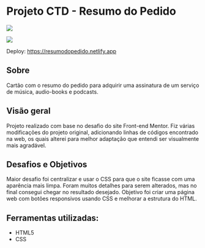 # Projeto CTD - Resumo do Pedido

<img src="http://img.shields.io/static/v1?label=STATUS&message=CONCLUIDO&color=GREEN&style=for-the-badge"/>
</p>

![](./)

Deploy: https://resumodopedido.netlify.app

## Sobre

Cartão com o resumo do pedido para adquirir uma assinatura de um serviço de música, audio-books e podcasts.

## Visão geral

Projeto realizado com base no desafio do site Front-end Mentor. Fiz várias modificações do projeto original, adicionando linhas de códigos encontrado na web, os quais alterei para melhor adaptação que entendi ser visualmente mais agradável.

## Desafios e Objetivos

Maior desafio foi centralizar e usar o CSS para que o site ficasse com uma aparência mais limpa. Foram muitos detalhes para serem alterados, mas no final consegui chegar no resultado desejado. Objetivo foi criar uma página web com botões responsivos usando CSS e melhorar a estrutura do HTML.

## Ferramentas utilizadas:
- HTML5
- CSS